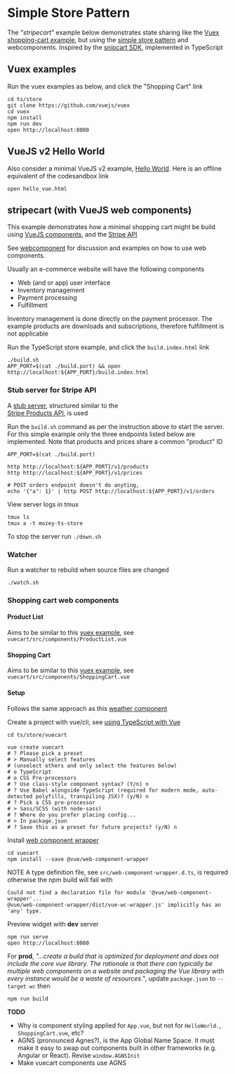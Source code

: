 # Simple Store Pattern

The *"stripecart"* example below demonstrates state sharing like the 
[Vuex](https://vuex.vuejs.org/) 
[shopping-cart example](https://github.com/vuejs/vuex/tree/dev/examples/shopping-cart),
but using the [simple store pattern](https://vuejs.org/v2/guide/state-management.html#Simple-State-Management-from-Scratch)
and webcomponents.
Inspired by the [snipcart SDK](https://docs.snipcart.com/v3/sdk/basics),
implemented in TypeScript


## Vuex examples

Run the vuex examples as below, and click the "Shopping Cart" link  
```
cd ts/store
git clone https://github.com/vuejs/vuex
cd vuex
npm install
npm run dev
open http://localhost:8080
```


## VueJS v2 Hello World

Also consider a minimal VueJS v2 example, 
[Hello World](https://codesandbox.io/s/github/vuejs/vuejs.org/tree/master/src/v2/examples/vue-20-hello-world?file=/index.html).
Here is an offline equivalent of the codesandbox link
```
open hello_vue.html
```


## stripecart (with VueJS web components)

This example demonstrates how a minimal 
shopping cart might be build using 
[VueJS components](https://vuejs.org/v2/guide/single-file-components.html),
and the [Stripe API](https://stripe.com/docs/api)

See [webcomponent](https://github.com/mozey/ts/tree/main/webcomponent)
for discussion and examples on how to use web components.

Usually an e-commerce website will have the following components
- Web (and or app) user interface
- Inventory management
- Payment processing
- Fulfillment

Inventory management is done directly on the payment processor.
The example products are downloads and subscriptions,
therefore fulfillment is not applicable

Run the TypeScript store example, and click the `build.index.html` link
```
./build.sh
APP_PORT=$(cat ./build.port) && open http://localhost:${APP_PORT}/build.index.html
```


### Stub server for Stripe API

A [stub server](https://martinfowler.com/articles/mocksArentStubs.html#TheDifferenceBetweenMocksAndStubs), 
structured similar to the  
[Stripe Products API](https://stripe.com/docs/api/products), is used

Run the `build.sh` command as per the instruction above to start the server.
For this simple example only the three endpoints listed below are implemented.
Note that products and prices share a common "product" ID 

```
APP_PORT=$(cat ./build.port)

http http://localhost:${APP_PORT}/v1/products
http http://localhost:${APP_PORT}/v1/prices

# POST orders endpoint doesn't do anyting, 
echo '{"a": 1}' | http POST http://localhost:${APP_PORT}/v1/orders
```

View server logs in tmux

    tmux ls
    tmux a -t mozey-ts-store

To stop the server run `./down.sh`


### Watcher

Run a watcher to rebuild when source files are changed

    ./watch.sh


### Shopping cart web components

#### Product List

Aims to be similar to this 
[vuex example](https://github.com/vuejs/vuex/blob/dev/examples/shopping-cart/components/ProductList.vue),
see `vuecart/src/components/ProductList.vue`

#### Shopping Cart

Aims to be similar to this 
[vuex example](https://github.com/vuejs/vuex/blob/dev/examples/shopping-cart/components/ShoppingCart.vue),
see `vuecart/src/components/ShoppingCart.vue`

#### Setup

Follows the same approach as this 
[weather component](https://github.com/mozey/ts/tree/main/webcomponent/vuejs/weather) 

Create a project with vue/cli,
see [using TypeScript with Vue](https://archive.is/nwkWV)
```
cd ts/store/vuecart

vue create vuecart
# ? Please pick a preset
# > Manually select features
# (unselect others and only select the features below)
# o TypeScript 
# o CSS Pre-processors 
# ? Use class-style component syntax? (Y/n) n
# ? Use Babel alongside TypeScript (required for modern mode, auto-detected polyfills, transpiling JSX)? (y/N) n
# ? Pick a CSS pre-processor
# > Sass/SCSS (with node-sass)
# ? Where do you prefer placing config...
# > In package.json
# ? Save this as a preset for future projects? (y/N) n 
```

Install [web component wrapper](https://github.com/vuejs/vue-web-component-wrapper)
```
cd vuecart
npm install --save @vue/web-component-wrapper
```

NOTE A type definition file, see `src/web-component-wrapper.d.ts`, 
is required otherwise the npm build will fail with
```
Could not find a declaration file for module '@vue/web-component-wrapper'...
@vue/web-component-wrapper/dist/vue-wc-wrapper.js' implicitly has an 'any' type.
```

Preview widget with **dev** server
```
npm run serve
open http://localhost:8080
```

For **prod**,
*"...create a build that is optimized for deployment and does not include 
the core vue library. The rationale is that there can typically be multiple 
web components on a website and packaging the Vue library with every instance 
would be a waste of resources."*, update `package.json` to `--target wc` then
```
npm run build
```

**TODO** 
- Why is component styling applied for `App.vue`,
but not for `HelloWorld.`, `ShoppingCart.vue`, etc?  
- AGNS (pronounced Agnes?), is the App Global Name Space. 
It must make it easy to swap out components built in other frameworks 
(e.g. Angular or React). Revise `window.AGNSInit`
- Make vuecart components use AGNS
